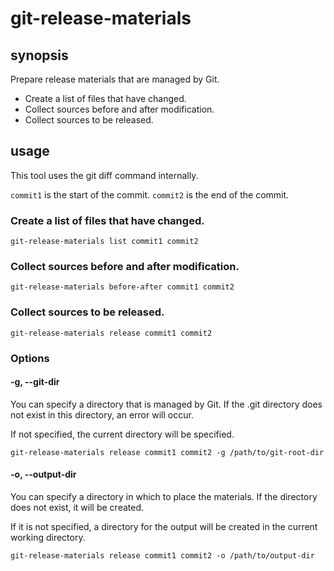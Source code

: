 # git-release-materials

## synopsis

Prepare release materials that are managed by Git.  

* Create a list of files that have changed.
* Collect sources before and after modification.
* Collect sources to be released.

## usage

This tool uses the git diff command internally.

`commit1` is the start of the commit.  `commit2` is the end of the commit.  

### Create a list of files that have changed.

```shell
git-release-materials list commit1 commit2
```

### Collect sources before and after modification.

```shell
git-release-materials before-after commit1 commit2
```

### Collect sources to be released.

```shell
git-release-materials release commit1 commit2
```

### Options

#### -g, --git-dir

You can specify a directory that is managed by Git. If the .git directory does not exist in this directory, an error will occur.

If not specified, the current directory will be specified.

```shell
git-release-materials release commit1 commit2 -g /path/to/git-root-dir
```
#### -o, --output-dir

You can specify a directory in which to place the materials. If the directory does not exist, it will be created.

If it is not specified, a directory for the output will be created in the current working directory.

```shell
git-release-materials release commit1 commit2 -o /path/to/output-dir
```